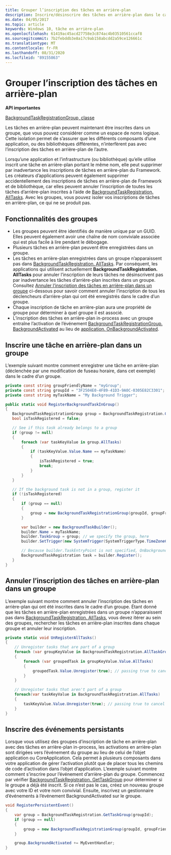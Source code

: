 ```yaml
---
title: Grouper l’inscription des tâches en arrière-plan
description: Inscrire/désinscrire des tâches en arrière-plan dans le cadre d’un groupe pour isoler ces inscriptions.
ms.date: 04/05/2017
ms.topic: article
keywords: Windows 10, tâche en arrière-plan
ms.openlocfilehash: 61419ac45acd27758e3c874ac4b03510561ccaf8
ms.sourcegitcommit: 7b2febddb3e8a17c9ab158abcdd2a59ce126661c
ms.translationtype: MT
ms.contentlocale: fr-FR
ms.lasthandoff: 08/31/2020
ms.locfileid: "89155863"
---
```

# <a name="group-background-task-registration"></a>Grouper l’inscription des tâches en arrière-plan

**API importantes**

[BackgroundTaskRegistrationGroup, classe](/uwp/api/windows.applicationmodel.background.backgroundtaskregistrationgroup)

Les tâches en arrière-plan peuvent maintenant être inscrites dans un groupe, que vous pouvez considérer comme un espace de noms logique. Cette isolation permet de s’assurer que les différents composants d’une application, ou des bibliothèques différentes, n’interfèrent pas avec l’inscription des tâches en arrière-plan de l’autre.

Lorsqu’une application et l’infrastructure (ou bibliothèque) qu’elle utilise inscrit une tâche en arrière-plan portant le même nom, elle peut supprimer par inadvertance les inscriptions de tâches en arrière-plan du Framework. Les créateurs d’applications peuvent également supprimer accidentellement des inscriptions de tâches en arrière-plan de Framework et de bibliothèque, car elles peuvent annuler l’inscription de toutes les tâches d’arrière-plan inscrites à l’aide de [BackgroundTaskRegistration. AllTasks](/uwp/api/windows.applicationmodel.background.backgroundtaskregistration.AllTasks).  Avec les groupes, vous pouvez isoler vos inscriptions de tâches en arrière-plan, ce qui ne se produit pas.

## <a name="features-of-groups"></a>Fonctionnalités des groupes

* Les groupes peuvent être identifiés de manière unique par un GUID. Elles peuvent également avoir une chaîne de nom conviviale associée qui est plus facile à lire pendant le débogage.
* Plusieurs tâches en arrière-plan peuvent être enregistrées dans un groupe.
* Les tâches en arrière-plan enregistrées dans un groupe n’apparaissent pas dans [BackgroundTaskRegistration. AllTasks](/uwp/api/windows.applicationmodel.background.backgroundtaskregistration.AllTasks). Par conséquent, les applications qui utilisent actuellement **BackgroundTaskRegistration. AllTasks** pour annuler l’inscription de leurs tâches ne désinscrivent pas par inadvertance les tâches d’arrière-plan inscrites dans un groupe. Consultez [Annuler l’inscription des tâches en arrière-plan dans un groupe](#unregister-background-tasks-in-a-group) ci-dessous pour savoir comment annuler l’inscription de tous les déclencheurs d’arrière-plan qui ont été enregistrés dans le cadre d’un groupe.
* Chaque inscription de tâche en arrière-plan aura une propriété de groupe pour déterminer à quel groupe il est associé.
* L’inscription des tâches en arrière-plan in-process avec un groupe entraîne l’activation de l’événement [BackgroundTaskRegistrationGroup. BackgroundActivated](/uwp/api/windows.applicationmodel.background.backgroundtaskregistrationgroup.BackgroundActivated) au lieu de [application. OnBackgroundActivated](/uwp/api/windows.ui.xaml.application.onbackgroundactivated#Windows_UI_Xaml_Application_OnBackgroundActivated_Windows_ApplicationModel_Activation_BackgroundActivatedEventArgs_).

## <a name="register-a-background-task-in-a-group"></a>Inscrire une tâche en arrière-plan dans un groupe

L’exemple suivant montre comment enregistrer une tâche en arrière-plan (déclenchée par une modification de fuseau horaire, dans cet exemple) dans le cadre d’un groupe.

```csharp
private const string groupFriendlyName = "myGroup";
private const string groupId = "3F2504E0-4F89-41D3-9A0C-0305E82C3301";
private const string myTaskName = "My Background Trigger";

public static void RegisterBackgroundTaskInGroup()
{
   BackgroundTaskRegistrationGroup group = BackgroundTaskRegistration.GetTaskGroup(groupId);
   bool isTaskRegistered = false;

   // See if this task already belongs to a group
   if (group != null)
   {
       foreach (var taskKeyValue in group.AllTasks)
       {
           if (taskKeyValue.Value.Name == myTaskName)
           {
               isTaskRegistered = true;
               break;
           }
       }
   }

   // If the background task is not in a group, register it
   if (!isTaskRegistered)
   {
       if (group == null)
       {
           group = new BackgroundTaskRegistrationGroup(groupId, groupFriendlyName);
       }

       var builder = new BackgroundTaskBuilder();
       builder.Name = myTaskName;
       builder.TaskGroup = group; // we specify the group, here
       builder.SetTrigger(new SystemTrigger(SystemTriggerType.TimeZoneChange, false));

       // Because builder.TaskEntryPoint is not specified, OnBackgroundActivated() will be raised when the background task is triggered
       BackgroundTaskRegistration task = builder.Register();
   }
}
```

## <a name="unregister-background-tasks-in-a-group"></a>Annuler l’inscription des tâches en arrière-plan dans un groupe

L’exemple suivant montre comment annuler l’inscription des tâches en arrière-plan qui ont été inscrites dans le cadre d’un groupe.
Étant donné que les tâches en arrière-plan enregistrées dans un groupe n’apparaissent pas dans [BackgroundTaskRegistration. AllTasks](/uwp/api/windows.applicationmodel.background.backgroundtaskregistration.AllTasks), vous devez itérer au sein des groupes, rechercher les tâches en arrière-plan inscrites dans chaque groupe et annuler leur inscription.

```csharp
private static void UnRegisterAllTasks()
{
    // Unregister tasks that are part of a group
    foreach (var groupKeyValue in BackgroundTaskRegistration.AllTaskGroups)
    {
        foreach (var groupedTask in groupKeyValue.Value.AllTasks)
        {
            groupedTask.Value.Unregister(true); // passing true to cancel currently running instances of this background task
        }
    }

    // Unregister tasks that aren't part of a group
    foreach(var taskKeyValue in BackgroundTaskRegistration.AllTasks)
    {
        taskKeyValue.Value.Unregister(true); // passing true to cancel currently running instances of this background task
    }
}
```

## <a name="register-persistent-events"></a>Inscrire des événements persistants

Lorsque vous utilisez des groupes d’inscription de tâche en arrière-plan avec des tâches en arrière-plan in-process, les activations en arrière-plan sont dirigées vers l’événement du groupe au lieu de celui de l’objet application ou CoreApplication. Cela permet à plusieurs composants dans votre application de gérer l’activation plutôt que de placer tous les chemins de code d’activation dans l’objet d’application. L’exemple suivant montre comment s’inscrire pour l’événement d’arrière-plan du groupe. Commencez par vérifier [BackgroundTaskRegistration. GetTaskGroup](/uwp/api/windows.applicationmodel.background.backgroundtaskregistration.gettaskgroup) pour déterminer si le groupe a déjà été inscrit. Si ce n’est pas le cas, créez un nouveau groupe avec votre ID et votre nom convivial. Ensuite, inscrivez un gestionnaire d’événements à l’événement BackgroundActivated sur le groupe.

```csharp
void RegisterPersistentEvent()
{
    var group = BackgroundTaskRegistration.GetTaskGroup(groupId);
    if (group == null)
    {
        group = new BackgroundTaskRegistrationGroup(groupId, groupFriendlyName);
    }

    group.BackgroundActivated += MyEventHandler;
}
```